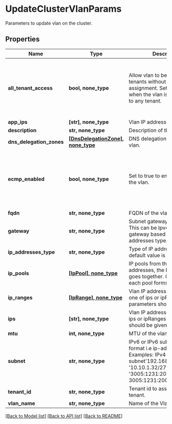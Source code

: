 # UpdateClusterVlanParams

Parameters to update vlan on the cluster.

## Properties
Name | Type | Description | Notes
------------ | ------------- | ------------- | -------------
**all_tenant_access** | **bool, none_type** | Allow vlan to be used by all tenants without explicit assignment. Set to true only when the vlan is not assigned to any tenant. | [optional]  if omitted the server will use the default value of False
**app_ips** | **[str], none_type** | Vlan IP addresses for apps. | [optional] 
**description** | **str, none_type** | Description of the vlan. | [optional] 
**dns_delegation_zones** | [**[DnsDelegationZone], none_type**](DnsDelegationZone.md) | DNS delegation zones of the vlan. | [optional] 
**ecmp_enabled** | **bool, none_type** | Set to true to enable ECMP in the vlan. | [optional]  if omitted the server will use the default value of False
**fqdn** | **str, none_type** | FQDN of the vlan. | [optional] 
**gateway** | **str, none_type** | Subnet gateway of the vlan. This can be Ipv4 or Ipv6 gateway based on the IP addresses type. | [optional] 
**ip_addresses_type** | **str, none_type** | Type of IP addresses. The default value is Ipv4. | [optional] 
**ip_pools** | [**[IpPool], none_type**](IpPool.md) | IP pools from the vlan ip addresses, the IPs in a pool goes together. One IP from each pool forms a VIP group. | [optional] 
**ip_ranges** | [**[IpRange], none_type**](IpRange.md) | Vlan IP address ranges, only one of ips or ipRanges parameters should be given. | [optional] 
**ips** | **[str], none_type** | Vlan IP addresses, only one of ips or ipRanges parameters should be given. | [optional] 
**mtu** | **int, none_type** | MTU of the vlan. | [optional] 
**subnet** | **str, none_type** | IPv6 or IPv6 subnet in CIDR format i.e ip-address/prefix. Examples: IPv4 subnet&#39;192.168.0.101/24&#39;, &#39;10.10.1.32/27&#39;. IPv6 subnet &#39;3005:1231:2006:0025::0/96&#39;, 3005:1231:2006:0025::0/128 | [optional] 
**tenant_id** | **str, none_type** | Tenant id to assign vlan to a tenant. | [optional] 
**vlan_name** | **str, none_type** | Name of the Vlan. | [optional] 

[[Back to Model list]](../README.md#documentation-for-models) [[Back to API list]](../README.md#documentation-for-api-endpoints) [[Back to README]](../README.md)


